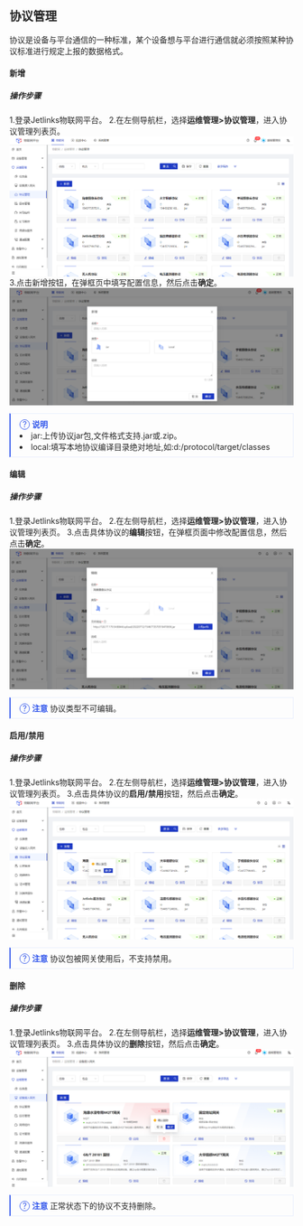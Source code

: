 <style>
  .primary-color {
    color: #2F54EB;
  }

  .primary-color-2 {
    color: rgba(255, 88, 0, 1);
  }

  .text-color {
    color: rgba(0, 0, 0, 0.85);
  }

  .font-size-12 {
    font-size: 12px
  }

  .font-size-14 {
    font-size: 14px
  }

  .font-size-16 {
    font-size: 16px
  }

  .font-size-18 {
    font-size: 18px
  }

  .font-weight {
    font-weight: bold;
  }

  .padding-28 {
    padding: 28px;
  }

  .flex {
    display: flex;
  }

  .padding-left-28 {
    padding-left: 28px;
  }

  .explanation {
    padding: 8px 16px;
    border: 1px solid rgba(231, 237, 253, 1);
    border-left: 2px solid #2F54EB;
  }

  .explanation-icon::after {
    width: 16px;
    height: 16px;
    border-radius: 50%;
    border: 1px solid #2F54EB;
    font-size: 14px;
    content: '?';
    display: inline-block;
    text-align: center;
    line-height: 16px;
  }

  .collapse {
    border: 1px solid #F0F0F0;
    margin: 16px 0;
  }

  .collapse-title {
    background: #FAFAFA;
    padding: 9px 18px;
  }

  .collapse-body {
    padding: 16px;
  }

  .no-margin {
    margin: 0;
  }

  .table {
    width: 100%;
  }

  .table td {
    border-color: #F0F0F0;
    word-break: break-all;
  }

  .table tbody tr:nth-child(even) {
    background-color: #F6F8FA;
  }

  ul li::marker {
    color: #2F54EB;
  }

  .divider {
    box-sizing: border-box;
    margin: 0;
    padding: 0;
    color: #000000d9;
    font-size: 14px;
    font-variant: tabular-nums;
    line-height: 1.5715;
    list-style: none;
    font-feature-settings: "tnum";
    border-top: 1px solid rgba(0,0,0,.06);
    margin: 16px 0;
  }

  img {
    vertical-align: text-bottom;
  }
</style>

<div class='text-color font-size-14'>

## 协议管理

协议是设备与平台通信的一种标准，某个设备想与平台进行通信就必须按照某种协议标准进行规定上报的数据格式。

#### 新增
##### 操作步骤
1.<a>登录</a>Jetlinks物联网平台。
2.在左侧导航栏，选择**运维管理>协议管理**，进入协议管理列表页。
![](./img/60.png)
3.点击新增按钮，在弹框页中填写配置信息，然后点击**确定**。
![](./img/61.png)
<div class='explanation'>
  <span class='explanation-icon primary-color ring-border'></span>
  <span class='primary-color font-weight'>说明</span>
  <li>jar:上传协议jar包,文件格式支持.jar或.zip。</li>
  <li>local:填写本地协议编译目录绝对地址,如:d:/protocol/target/classes</li>
</div>

#### 编辑
##### 操作步骤
1.<a>登录</a>Jetlinks物联网平台。
2.在左侧导航栏，选择**运维管理>协议管理**，进入协议管理列表页。
3.点击具体协议的**编辑**按钮，在弹框页面中修改配置信息，然后点击**确定**。
![](./img/62.png)
<div class='explanation'>
  <span class='explanation-icon primary-color ring-border'></span>
  <span class='primary-color font-weight'>注意</span>
  协议类型不可编辑。
</div>

#### 启用/禁用
##### 操作步骤
1.<a>登录</a>Jetlinks物联网平台。
2.在左侧导航栏，选择**运维管理>协议管理**，进入协议管理列表页。
3.点击具体协议的**启用/禁用**按钮，然后点击**确定**。
![](./img/63.png)
<div class='explanation'>
  <span class='explanation-icon primary-color ring-border'></span>
  <span class='primary-color font-weight'>注意</span>
协议包被网关使用后，不支持禁用。
</div>

#### 删除
##### 操作步骤
1.<a>登录</a>Jetlinks物联网平台。
2.在左侧导航栏，选择**运维管理>协议管理**，进入协议管理列表页。
3.点击具体协议的**删除**按钮，然后点击**确定**。
![](./img/59.png)

<div class='explanation'>
  <span class='explanation-icon primary-color ring-border'></span>
  <span class='primary-color font-weight'>注意</span>
 正常状态下的协议不支持删除。
</div>








